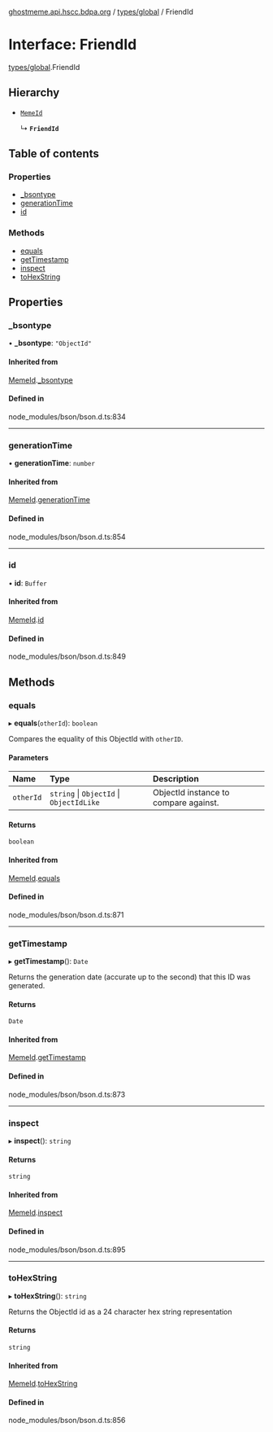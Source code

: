 [ghostmeme.api.hscc.bdpa.org](../README.md) / [types/global](../modules/types_global.md) / FriendId

# Interface: FriendId

[types/global](../modules/types_global.md).FriendId

## Hierarchy

- [`MemeId`](types_global.MemeId.md)

  ↳ **`FriendId`**

## Table of contents

### Properties

- [\_bsontype](types_global.FriendId.md#_bsontype)
- [generationTime](types_global.FriendId.md#generationtime)
- [id](types_global.FriendId.md#id)

### Methods

- [equals](types_global.FriendId.md#equals)
- [getTimestamp](types_global.FriendId.md#gettimestamp)
- [inspect](types_global.FriendId.md#inspect)
- [toHexString](types_global.FriendId.md#tohexstring)

## Properties

### \_bsontype

• **\_bsontype**: ``"ObjectId"``

#### Inherited from

[MemeId](types_global.MemeId.md).[_bsontype](types_global.MemeId.md#_bsontype)

#### Defined in

node_modules/bson/bson.d.ts:834

___

### generationTime

• **generationTime**: `number`

#### Inherited from

[MemeId](types_global.MemeId.md).[generationTime](types_global.MemeId.md#generationtime)

#### Defined in

node_modules/bson/bson.d.ts:854

___

### id

• **id**: `Buffer`

#### Inherited from

[MemeId](types_global.MemeId.md).[id](types_global.MemeId.md#id)

#### Defined in

node_modules/bson/bson.d.ts:849

## Methods

### equals

▸ **equals**(`otherId`): `boolean`

Compares the equality of this ObjectId with `otherID`.

#### Parameters

| Name | Type | Description |
| :------ | :------ | :------ |
| `otherId` | `string` \| `ObjectId` \| `ObjectIdLike` | ObjectId instance to compare against. |

#### Returns

`boolean`

#### Inherited from

[MemeId](types_global.MemeId.md).[equals](types_global.MemeId.md#equals)

#### Defined in

node_modules/bson/bson.d.ts:871

___

### getTimestamp

▸ **getTimestamp**(): `Date`

Returns the generation date (accurate up to the second) that this ID was generated.

#### Returns

`Date`

#### Inherited from

[MemeId](types_global.MemeId.md).[getTimestamp](types_global.MemeId.md#gettimestamp)

#### Defined in

node_modules/bson/bson.d.ts:873

___

### inspect

▸ **inspect**(): `string`

#### Returns

`string`

#### Inherited from

[MemeId](types_global.MemeId.md).[inspect](types_global.MemeId.md#inspect)

#### Defined in

node_modules/bson/bson.d.ts:895

___

### toHexString

▸ **toHexString**(): `string`

Returns the ObjectId id as a 24 character hex string representation

#### Returns

`string`

#### Inherited from

[MemeId](types_global.MemeId.md).[toHexString](types_global.MemeId.md#tohexstring)

#### Defined in

node_modules/bson/bson.d.ts:856
